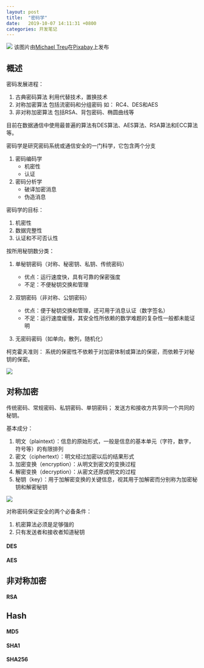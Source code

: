 ```yaml
---
layout: post
title:  "密码学"
date:   2019-10-07 14:11:31 +0800
categories: 开发笔记
---
```


![](http://yuqiangcoder.com/assets/postImages/ios/201910/header.jpg)
该图片由<a href="https://pixabay.com/zh/users/FotoArt-Treu-796002/?utm_source=link-attribution&amp;utm_medium=referral&amp;utm_campaign=image&amp;utm_content=4165613">Michael Treu</a>在<a href="https://pixabay.com/zh/?utm_source=link-attribution&amp;utm_medium=referral&amp;utm_campaign=image&amp;utm_content=4165613">Pixabay</a>上发布

## 概述

密码发展进程：

1. 古典密码算法
    利用代替技术，置换技术
2. 对称加密算法
    包括流密码和分组密码 如： RC4、DES和AES
3. 非对称加密算法
    包括RSA、背包密码、椭圆曲线等
    
目前在数据通信中使用最普遍的算法有DES算法、AES算法、RSA算法和ECC算法等。

密码学是研究密码系统或通信安全的一门科学，它包含两个分支

1. 密码编码学
    * 机密性
    * 认证
2. 密码分析学
    * 破译加密消息
    * 伪造消息

密码学的目标：

1. 机密性
2. 数据完整性
3. 认证和不可否认性

按所用秘钥数分类：

1. 单秘钥密码（对称、秘密钥、私钥、传统密码）
    * 优点：运行速度快，具有可靠的保密强度
    * 不足：不便秘钥交换和管理

2. 双钥密码（非对称、公钥密码）
    * 优点：便于秘钥交换和管理，还可用于消息认证（数字签名）
    * 不足：运行速度缓慢，其安全性所依赖的数学难题的复杂性一般都未能证明

3. 无密码密码（如单向，散列，随机化）

柯克霍夫准则：
系统的保密性不依赖于对加密体制或算法的保密，而依赖于对秘钥的保密。

![](http://yuqiangcoder.com/assets/postImages/ios/201910/cipher.png)

## 对称加密

传统密码、常规密码、私钥密码、单钥密码；
发送方和接收方共享同一个共同的秘钥。

基本成分：

1. 明文（plaintext）：信息的原始形式，一般是信息的基本单元（字符，数字，符号等）的有限排列
2. 密文（ciphertext）：明文经过加密以后的结果形式
3. 加密变换（encryption）：从明文到密文的变换过程
4. 解密变换（decryption）：从密文还原成明文的过程
5. 秘钥（key）：用于加解密变换的关键信息，视其用于加解密而分别称为加密秘钥和解密秘钥

![](http://yuqiangcoder.com/assets/postImages/ios/201910/legacy_cipher_mode.png)

对称密码保证安全的两个必备条件：

1. 机密算法必须是足够强的
2. 只有发送者和接收者知道秘钥

#### DES
#### AES

## 非对称加密

#### RSA

## Hash
#### MD5
#### SHA1
#### SHA256

[jekyll-docs]: https://jekyllrb.com/docs/home
[jekyll-gh]:   https://github.com/jekyll/jekyll
[jekyll-talk]: https://talk.jekyllrb.com/

